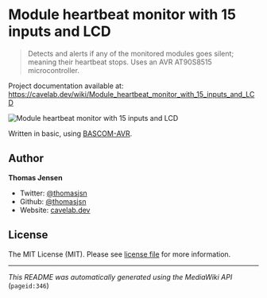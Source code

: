 # Module heartbeat monitor with 15 inputs and LCD

> Detects and alerts if any of the monitored modules goes silent; meaning their heartbeat stops. Uses an AVR AT90S8515 microcontroller.

Project documentation available at: https://cavelab.dev/wiki/Module_heartbeat_monitor_with_15_inputs_and_LCD

![Module heartbeat monitor with 15 inputs and LCD](https://cavelab.dev/images/4/4c/Heartbeat-monitor-in-rack-4l0yn4.jpeg)

Written in basic, using [BASCOM-AVR](http://www.mcselec.com/).

## Author
**Thomas Jensen**
* Twitter: [@thomasjsn](https://twitter.com/thomasjsn)
* Github: [@thomasjsn](https://github.com/thomasjsn)
* Website: [cavelab.dev](https://cavelab.dev/wiki/User:Thomas)

## License
The MIT License (MIT). Please see [license file](LICENSE.txt) for more information.

---
_This README was automatically generated using the MediaWiki API_ (`pageid:346`)

